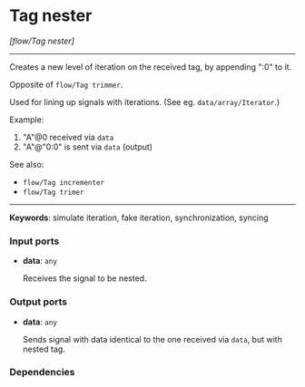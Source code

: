 # Tag nester

_[flow/Tag nester]_

---

Creates a new level of iteration on the received tag, by appending ":0" to it.  
  
Opposite of `flow/Tag trimmer`.  
  
Used for lining up signals with iterations. (See eg. `data/array/Iterator`.)  
  
Example:  
1. "A"@0 received via `data`  
2. "A"@"0:0" is sent via `data` (output)  
  
See also:  
* `flow/Tag incrementer`  
* `flow/Tag trimer`  

---

__Keywords__: simulate iteration, fake iteration, synchronization, syncing

### Input ports

* __data__: ` any `


    Receives the signal to be nested.  

### Output ports

* __data__: ` any `


    Sends signal with data identical to the one received via `data`, but with nested tag.  

### Dependencies




